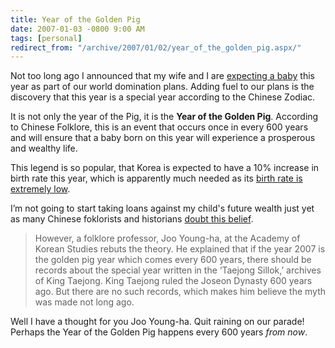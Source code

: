 ```yaml
---
title: Year of the Golden Pig
date: 2007-01-03 -0800 9:00 AM
tags: [personal]
redirect_from: "/archive/2007/01/02/year_of_the_golden_pig.aspx/"
---
```


Not too long ago I announced that my wife and I are [expecting a
baby](https://haacked.com/archive/2006/11/05/World_Domination_Phase_1_Commenced.aspx "World Domination Plans")
this year as part of our world domination plans. Adding fuel to our
plans is the discovery that this year is a special year according to the
Chinese Zodiac.

It is not only the year of the Pig, it is the **Year of the Golden
Pig**. According to Chinese Folklore, this is an event that occurs once
in every 600 years and will ensure that a baby born on this year will
experience a prosperous and wealthy life.

This legend is so popular, that Korea is expected to have a 10% increase
in birth rate this year, which is apparently much needed as its [birth
rate is extremely
low](http://uk.news.yahoo.com/08052006/323/south-korea-s-birth-rate-lowest-record.html "South Korea Birth Rate at Lowest").

I’m not going to start taking loans against my child's future wealth
just yet as many Chinese foklorists and historians [doubt this
belief](http://world.kbs.co.kr/english/town/town_seoultoday_detail.htm?No=296 "Golden Pig Doubts").

> However, a folklore professor, Joo Young-ha, at the Academy of Korean
> Studies rebuts the theory. He explained that if the year 2007 is the
> golden pig year which comes every 600 years, there should be records
> about the special year written in the ‘Taejong Sillok,’ archives of
> King Taejong. King Taejong ruled the Joseon Dynasty 600 years ago. But
> there are no such records, which makes him believe the myth was made
> not long ago.

Well I have a thought for you Joo Young-ha. Quit raining on our parade!
Perhaps the Year of the Golden Pig happens every 600 years *from now*.

